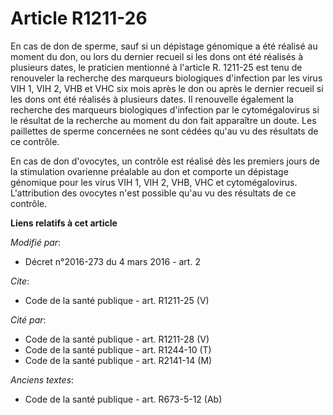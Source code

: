 # Article R1211-26

En cas de don de sperme, sauf si un dépistage génomique a été réalisé au moment du don, ou lors du dernier recueil si les
dons ont été réalisés à plusieurs dates, le praticien mentionné à l'article R. 1211-25 est tenu de renouveler la recherche
des marqueurs biologiques d'infection par les virus VIH 1, VIH 2, VHB et VHC six mois après le don ou après le dernier
recueil si les dons ont été réalisés à plusieurs dates. Il renouvelle également la recherche des marqueurs biologiques
d'infection par le cytomégalovirus si le résultat de la recherche au moment du don fait apparaître un doute. Les paillettes
de sperme concernées ne sont cédées qu'au vu des résultats de ce contrôle. 

En cas de don d'ovocytes, un contrôle est réalisé dès les premiers jours de la stimulation ovarienne préalable au don et
comporte un dépistage génomique pour les virus VIH 1, VIH 2, VHB, VHC et cytomégalovirus. L'attribution des ovocytes n'est
possible qu'au vu des résultats de ce contrôle.

**Liens relatifs à cet article**

_Modifié par_:

  - Décret n°2016-273 du 4 mars 2016 - art. 2

_Cite_:

  - Code de la santé publique - art. R1211-25 (V)

_Cité par_:

  - Code de la santé publique - art. R1211-28 (V)
  - Code de la santé publique - art. R1244-10 (T)
  - Code de la santé publique - art. R2141-14 (M)

_Anciens textes_:

  - Code de la santé publique - art. R673-5-12 (Ab)
